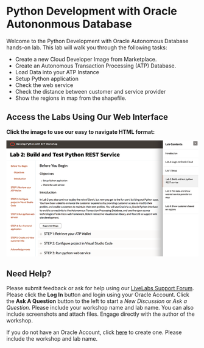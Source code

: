 # Python Development with Oracle Autononmous Database

Welcome to the Python Development with Oracle Autonomous Database hands-on lab. This lab will walk you through the following tasks:

- Create a new Cloud Developer Image from Marketplace.
- Create an Autonomous Transaction Processing (ATP) Database.
- Load Data into your ATP Instance
- Setup Python application 
- Check the web service
- Check the distance between customer and service provider
- Show the regions in map from the shapefile.

## Access the Labs Using Our Web Interface
**Click the image to use our easy to navigate HTML format:**

[![Python on ATP Workshop](images/adb-workshop.png " ")](https://oracle.github.io/learning-library/developer-library/python-on-atp/workshop/)

## Need Help?
Please submit feedback or ask for help using our [LiveLabs Support Forum](https://community.oracle.com/tech/developers/categories/livelabsdiscussions). Please click the **Log In** button and login using your Oracle Account. Click the **Ask A Question** button to the left to start a *New Discussion* or *Ask a Question*.  Please include your workshop name and lab name.  You can also include screenshots and attach files.  Engage directly with the author of the workshop.

If you do not have an Oracle Account, click [here](https://profile.oracle.com/myprofile/account/create-account.jspx) to create one.  Please include the workshop and lab name.

